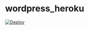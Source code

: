 # wordpress_heroku
[![Deploy](https://www.herokucdn.com/deploy/button.svg)](https://heroku.com/deploy)